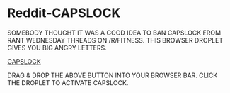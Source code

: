 # Reddit-CAPSLOCK
SOMEBODY THOUGHT IT WAS A GOOD IDEA TO BAN CAPSLOCK FROM RANT WEDNESDAY THREADS ON /R/FITNESS.
THIS BROWSER DROPLET GIVES YOU BIG ANGRY LETTERS.

<a href="javascript:(function(){document.body.appendChild(document.createElement('script')).src='http://broen.tv/capslock/capslock.js';})();" title="DRAG THIS INTO YOUR BROWSER BAR TO MAKE THE PAGE GO CAPSLOCK">CAPSLOCK</a>

DRAG & DROP THE ABOVE BUTTON INTO YOUR BROWSER BAR.
CLICK THE DROPLET TO ACTIVATE CAPSLOCK.